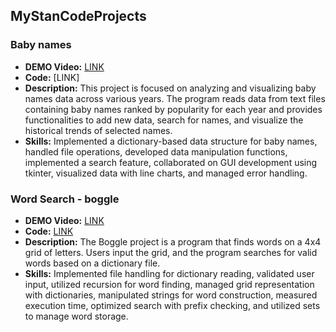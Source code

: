 ## MyStanCodeProjects

### Baby names

* **DEMO Video:** [LINK](https://drive.google.com/file/d/1EREk00LTtlER3VqBbw1kDceA5bLc0Afo/view?usp=sharing)
* **Code:** [LINK]
* **Description:**
This project is focused on analyzing and visualizing baby names data across various years. The program reads data from text files containing baby names ranked by popularity for each year and provides functionalities to add new data, search for names, and visualize the historical trends of selected names. 
* **Skills:**
Implemented a dictionary-based data structure for baby names, handled file operations, developed data manipulation functions, implemented a search feature, collaborated on GUI development using tkinter, visualized data with line charts, and managed error handling.


### Word Search - boggle

* **DEMO Video:** [LINK](https://drive.google.com/file/d/1NqmXw-dwOFOjexf9Rz80wokwZ_Mkh8c1/view?usp=sharing)
* **Code:** [LINK](https://github.com/ezhongguo/MyStanCodeProjects/blob/main/Boggle/boggle.py)
* **Description:**
The Boggle project is a program that finds words on a 4x4 grid of letters. Users input the grid, and the program searches for valid words based on a dictionary file.
* **Skills:**
Implemented file handling for dictionary reading, validated user input, utilized recursion for word finding, managed grid representation with dictionaries, manipulated strings for word construction, measured execution time, optimized search with prefix checking, and utilized sets to manage word storage.
